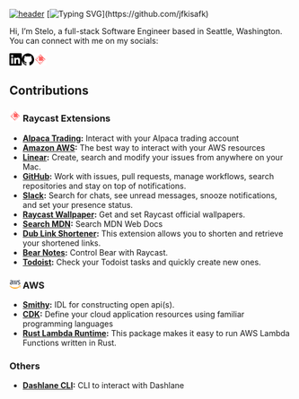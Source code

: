 [![header](https://capsule-render.vercel.app/api?type=waving&height=150&color=3239FB&textBg=false&section=header)](https://github.com/jfkisafk)
[![Typing SVG](https://readme-typing-svg.demolab.com?font=SF+Mono&size=25&pause=1000&color=4169E1&random=false&width=435&lines=Bonjour!+%F0%9F%91%8B;Je+m'appelle+Stelo.)](https://github.com/jfkisafk)

Hi, I’m Stelo, a full-stack Software Engineer based in Seattle, Washington. You can connect with me on my socials:

<a href="https://www.linkedin.com/in/stelo" target="_blank">
	<picture>
	  <source media="(prefers-color-scheme: dark)" srcset="./icons/dark/linkedin.svg" width="22" align="left">
	  <img src="./icons/light/linkedin.svg" width="22" align="left">
	</picture>
</a>
<a href="https://www.github.com/jfkisafk" target="_blank">
	<picture>
	  <source media="(prefers-color-scheme: dark)" srcset="./icons/dark/github.svg" width="22" align="left">
	  <img src="icons/light/github.svg" width="22" align="left">
	</picture>
</a>
<a href="https://www.raycast.com/stelo"><img src="./icons/raycast.png" alt="raycast" width="22" /></a>
<br />

## Contributions

### <img src="./icons/raycast.png" alt="raycast" width="20" height="20"/> Raycast Extensions

* **[Alpaca Trading](https://www.raycast.com/stelo/alpaca-trading):** Interact with your Alpaca trading account
* **[Amazon AWS](https://www.raycast.com/Falcon/aws):** The best way to interact with your AWS resources
* **[Linear](https://www.raycast.com/linear/linear):** Create, search and modify your issues from anywhere on your Mac.
* **[GitHub](https://www.raycast.com/raycast/github):** Work with issues, pull requests, manage workflows, search repositories and stay on top of notifications.
* **[Slack](https://www.raycast.com/mommertf/slack):** Search for chats, see unread messages, snooze notifications, and set your presence status.
* **[Raycast Wallpaper](https://www.raycast.com/koinzhang/raycast-wallpaper):** Get and set Raycast official wallpapers.
* **[Search MDN](https://www.raycast.com/krzysztofzuraw/search-mdn):** Search MDN Web Docs
* **[Dub Link Shortener](https://www.raycast.com/quuu/dub-link-shortener):** This extension allows you to shorten and retrieve your shortened links.
* **[Bear Notes](https://www.raycast.com/hmarr/bear):** Control Bear with Raycast.
* **[Todoist](https://www.raycast.com/doist/todoist):** Check your Todoist tasks and quickly create new ones.

### <img src="./icons/aws.png" alt="raycast" width="20" height="15"/> AWS

* **[Smithy](https://github.com/smithy-lang/smithy):** IDL for constructing open api(s).
* **[CDK](https://aws.amazon.com/cdk/):** Define your cloud application resources using familiar programming languages
* **[Rust Lambda Runtime](https://github.com/awslabs/aws-lambda-rust-runtime):** This package makes it easy to run AWS Lambda Functions written in Rust.

### Others
* **[Dashlane CLI](https://github.com/Dashlane/dashlane-cli):** CLI to interact with Dashlane

